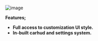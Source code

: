 ![image](https://github.com/user-attachments/assets/f3836190-1385-4ed4-9a80-3d86a1bd00bc)


**Features;**
- **Full access to customization UI style.**
- **In-built carhud and settings system.**
